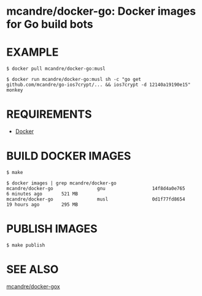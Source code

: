 # mcandre/docker-go: Docker images for Go build bots

# EXAMPLE

```console
$ docker pull mcandre/docker-go:musl

$ docker run mcandre/docker-go:musl sh -c "go get github.com/mcandre/go-ios7crypt/... && ios7crypt -d 12140a19190e15"
monkey
```

# REQUIREMENTS

* [Docker](https://www.docker.com)

# BUILD DOCKER IMAGES

```console
$ make

$ docker images | grep mcandre/docker-go
mcandre/docker-go                gnu                 14f8d4a0e765        6 minutes ago       521 MB
mcandre/docker-go                musl                0d1f77fd8654        19 hours ago        295 MB
```

# PUBLISH IMAGES

```console
$ make publish
```

# SEE ALSO

[mcandre/docker-gox](https://github.com/mcandre/docker-gox)
